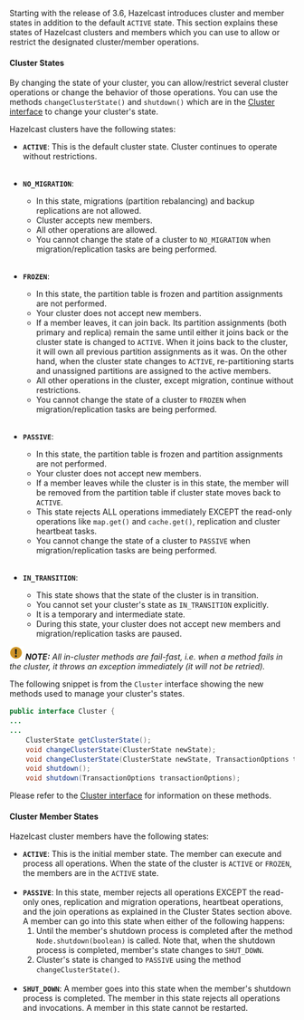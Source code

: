 
Starting with the release of 3.6, Hazelcast introduces cluster and member states in addition to the default `ACTIVE` state. This section explains these states of Hazelcast clusters and members which you can use to allow or restrict the designated cluster/member operations.

#### Cluster States

By changing the state of your cluster, you can allow/restrict several cluster operations or change the behavior of those operations. You can use the methods `changeClusterState()` and `shutdown()` which are in the <a href="https://github.com/hazelcast/hazelcast/blob/master/hazelcast/src/main/java/com/hazelcast/core/Cluster.java" target="_blank">Cluster interface</a> to change your cluster's state.

 Hazelcast clusters have the following states:

- **`ACTIVE`**: This is the default cluster state. Cluster continues to operate without restrictions.
<br></br>

- **`NO_MIGRATION`**:
  - In this state, migrations (partition rebalancing) and backup replications are not allowed.
  - Cluster accepts new members.
  - All other operations are allowed.
  - You cannot change the state of a cluster to `NO_MIGRATION` when migration/replication tasks are being performed.
<br></br>

- **`FROZEN`**: 
	- In this state, the partition table is frozen and partition assignments are not performed. 
	- Your cluster does not accept new members. 
	- If a member leaves, it can join back. Its partition assignments (both primary and replica) remain the same until either it joins back or the cluster state is changed to `ACTIVE`. When it joins back to the cluster, it will own all previous partition assignments as it was. On the other hand, when the cluster state changes to `ACTIVE`, re-partitioning starts and unassigned partitions are assigned to the active members.
	- All other operations in the cluster, except migration, continue without restrictions.
	- You cannot change the state of a cluster to `FROZEN` when migration/replication tasks are being performed.
<br></br>
- **`PASSIVE`**:
	- In this state, the partition table is frozen and partition assignments are not performed. 
	- Your cluster does not accept new members.
	- If a member leaves while the cluster is in this state, the member will be removed from the partition table if cluster state moves back to `ACTIVE`. 
	- This state rejects ALL operations immediately EXCEPT the read-only operations like `map.get()` and `cache.get()`, replication and cluster heartbeat tasks. 
	- You cannot change the state of a cluster to `PASSIVE` when migration/replication tasks are being performed.
<br></br>
- **`IN_TRANSITION`**: 
	- This state shows that the state of the cluster is in transition. 
	- You cannot set your cluster's state as `IN_TRANSITION` explicitly. 
	- It is a temporary and intermediate state. 
	- During this state, your cluster does not accept new members and migration/replication tasks are paused.


![image](../../images/NoteSmall.jpg) ***NOTE:*** *All in-cluster methods are fail-fast, i.e. when a method fails in the cluster, it throws an exception immediately (it will not be retried).*


The following snippet is from the `Cluster` interface showing the new methods used to manage your cluster's states.


```java
public interface Cluster {
...
...
    ClusterState getClusterState();
    void changeClusterState(ClusterState newState);
    void changeClusterState(ClusterState newState, TransactionOptions transactionOptions);
    void shutdown();
    void shutdown(TransactionOptions transactionOptions);
```

Please refer to the <a href="https://github.com/hazelcast/hazelcast/blob/master/hazelcast/src/main/java/com/hazelcast/core/Cluster.java" target="_blank">Cluster interface</a> for information on these methods.

#### Cluster Member States

Hazelcast cluster members have the following states:

- **`ACTIVE`**: This is the initial member state. The member can execute and process all operations. When the state of the cluster is `ACTIVE` or `FROZEN`, the members are in the `ACTIVE` state. 
<br></br>
- **`PASSIVE`**: In this state, member rejects all operations EXCEPT the read-only ones, replication and migration operations, heartbeat operations, and the join operations as explained in the Cluster States section above. A member can go into this state when either of the following happens:
	1. Until the member's shutdown process is completed after the method `Node.shutdown(boolean)` is called. Note that, when the shutdown process is completed, member's state changes to `SHUT_DOWN`. 
	2. Cluster's state is changed to `PASSIVE` using the method `changeClusterState()`. 
<br></br>
- **`SHUT_DOWN`**: A member goes into this state when the member's shutdown process is completed. The member in this state rejects all operations and invocations. A member in this state cannot be restarted.
<br></br>
